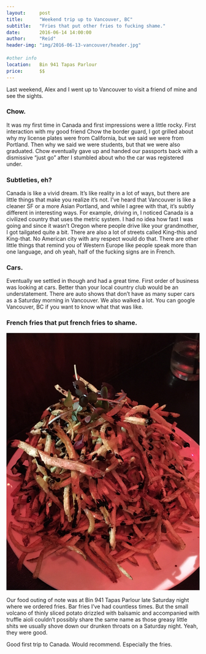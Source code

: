 ```yaml
---
layout:     post
title:      "Weekend trip up to Vancouver, BC"
subtitle:   "Fries that put other fries to fucking shame."
date:       2016-06-14 14:00:00
author:     "Reid"
header-img: "img/2016-06-13-vancouver/header.jpg"

#other info
location:   Bin 941 Tapas Parlour
price:      $$
---
```


[img1]: /img/2016-06-13-vancouver/1.jpg "french fry volcano"


Last weekend, Alex and I went up to Vancouver to visit a friend of mine and see the sights.  

### Chow.

It was my first time in Canada and first impressions were a little rocky.  First interaction with my good friend Chow the border guard, I got grilled about why my license plates were from California, but we said we were from Portland.  Then why we said we were students, but that we were also graduated.  Chow eventually gave up and handed our passports back with a dismissive “just go” after I stumbled about who the car was registered under.

### Subtleties, eh?

Canada is like a vivid dream.  It’s like reality in a lot of ways, but there are little things that make you realize it’s not.  I’ve heard that Vancouver is like a cleaner SF or a more Asian Portland, and while I agree with that, it’s subtly different in interesting ways.  For example, driving in, I noticed Canada is a civilized country that uses the metric system.  I had no idea how fast I was going and since it wasn’t Oregon where people drive like your grandmother, I got tailgated quite a bit.  There are also a lot of streets called King-this and King-that.  No American city with any respect would do that.  There are other little things that remind you of Western Europe like people speak more than one language, and oh yeah, half of the fucking signs are in French.

### Cars.

Eventually we settled in though and had a great time.  First order of business was looking at cars.  Better than your local country club would be an understatement.  There are auto shows that don’t have as many super cars as a Saturday morning in Vancouver.  We also walked a lot.  You can google Vancouver, BC if you want to know what that was like.

### French fries that put french fries to shame.

![img1]

Our food outing of note was at Bin 941 Tapas Parlour late Saturday night where we ordered fries.  Bar fries I’ve had countless times.  But the small volcano of thinly sliced potato drizzled with balsamic and accompanied with truffle aioli couldn’t possibly share the same name as those greasy little shits we usually shove down our drunken throats on a Saturday night.  Yeah, they were good.  

Good first trip to Canada.  Would recommend.  Especially the fries.
